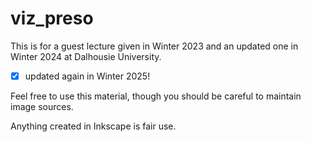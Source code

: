 # viz_preso
This is for a guest lecture given in Winter 2023 and an updated one in Winter 2024 at Dalhousie University. 
 - [x] updated again in Winter 2025!

Feel free to use this material, though you should be careful to maintain image sources. 

Anything created in Inkscape is fair use. 



